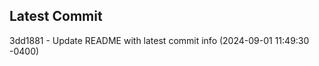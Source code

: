 
## Latest Commit
3dd1881 - Update README with latest commit info (2024-09-01 11:49:30 -0400) <Yunxi-Zhou>
